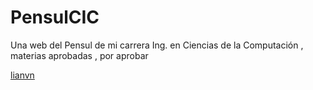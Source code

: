 # PensulCIC
Una web del Pensul de mi carrera Ing. en Ciencias de la Computación , materias aprobadas , por aprobar




[lianvn](https://github.com/lianvn) 